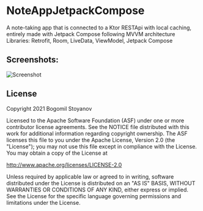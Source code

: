# NoteAppJetpackCompose

A note-taking app that is connected to a Ktor RESTApi with local caching, entirely made with Jetpack Compose following MVVM architecture
Libraries: Retrofit, Room, LiveData, ViewModel, Jetpack Compose
## Screenshots:
![Screenshot](https://raw.githubusercontent.com/Bogomil-Stoyanov/NoteAppJetpackCompose/master/screenshot.jpg)

License
-------

Copyright 2021 Bogomil Stoyanov

Licensed to the Apache Software Foundation (ASF) under one or more contributor
license agreements.  See the NOTICE file distributed with this work for
additional information regarding copyright ownership.  The ASF licenses this
file to you under the Apache License, Version 2.0 (the "License"); you may not
use this file except in compliance with the License.  You may obtain a copy of
the License at

  http://www.apache.org/licenses/LICENSE-2.0

Unless required by applicable law or agreed to in writing, software
distributed under the License is distributed on an "AS IS" BASIS, WITHOUT
WARRANTIES OR CONDITIONS OF ANY KIND, either express or implied.  See the
License for the specific language governing permissions and limitations under
the License.

